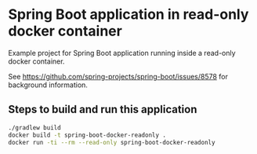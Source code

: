 # Spring Boot application in read-only docker container 

Example project for Spring Boot application running inside a read-only docker container.

See https://github.com/spring-projects/spring-boot/issues/8578 for background information.


## Steps to build and run this application

```sh
./gradlew build
docker build -t spring-boot-docker-readonly .
docker run -ti --rm --read-only spring-boot-docker-readonly
```
